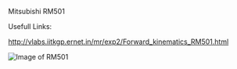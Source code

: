 Mitsubishi RM501

Usefull Links:

http://vlabs.iitkgp.ernet.in/mr/exp2/Forward_kinematics_RM501.html

![Image of RM501](https://www.google.com/url?sa=i&rct=j&q=&esrc=s&source=images&cd=&cad=rja&uact=8&ved=2ahUKEwjM6OuqppjfAhWRK1AKHU8qCX0QjRx6BAgBEAQ&url=https%3A%2F%2Fbib.irb.hr%2Fdatoteka%2F578851.Final_Crnekovic_Zorc-Kinematic_controller.pdf&psig=AOvVaw0YvWH0GKLSQod2r_NSPxhK&ust=1544635616826799)
